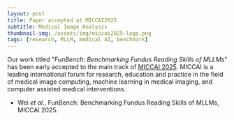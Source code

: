 ```yaml
---
layout: post
title: Paper accepted at MICCAI2025
subtitle: Medical Image Analysis
thumbnail-img: /assets/img/miccai2025-logo.png
tags: [research, MLLM, medical AI, benchmark]
---
```


Our work titled "*FunBench: Benchmarking Fundus Reading Skills of MLLMs*" has been early accepted to the main track of [MICCAI 2025](https://conferences.miccai.org/2025/en/). MICCAI is a leading international forum for research, education and practice in the field of medical image computing, machine learning in medical imaging, and computer assisted medical interventions.

+ Wei *et al.*, FunBench: Benchmarking Fundus Reading Skills of MLLMs, MICCAI 2025.
